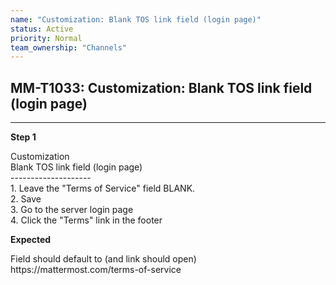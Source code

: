 ```yaml
---
name: "Customization: Blank TOS link field (login page)"
status: Active
priority: Normal
team_ownership: "Channels"
---
```


## MM-T1033: Customization: Blank TOS link field (login page)

---

**Step 1**

Customization\
Blank TOS link field (login page)\
\--------------------\
1\. Leave the "Terms of Service" field BLANK.\
2\. Save\
3\. Go to the server login page\
4\. Click the "Terms" link in the footer

**Expected**

Field should default to (and link should open) https\://mattermost.com/terms-of-service
